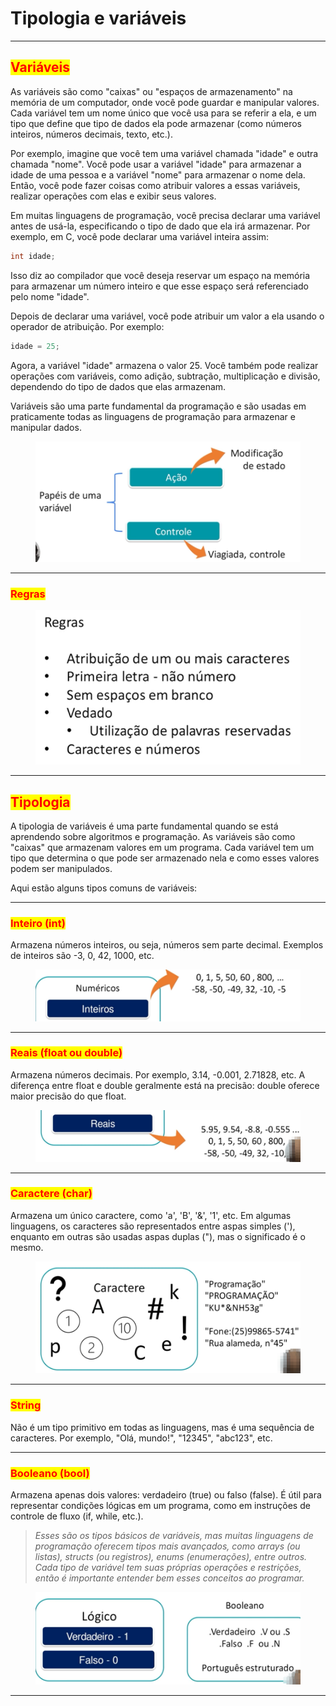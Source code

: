 # Tipologia e variáveis

***

## <mark style="color:red;">Variáveis</mark>

As variáveis são como "caixas" ou "espaços de armazenamento" na memória de um computador, onde você pode guardar e manipular valores. Cada variável tem um nome único que você usa para se referir a ela, e um tipo que define que tipo de dados ela pode armazenar (como números inteiros, números decimais, texto, etc.).

Por exemplo, imagine que você tem uma variável chamada "idade" e outra chamada "nome". Você pode usar a variável "idade" para armazenar a idade de uma pessoa e a variável "nome" para armazenar o nome dela. Então, você pode fazer coisas como atribuir valores a essas variáveis, realizar operações com elas e exibir seus valores.

Em muitas linguagens de programação, você precisa declarar uma variável antes de usá-la, especificando o tipo de dado que ela irá armazenar. Por exemplo, em C, você pode declarar uma variável inteira assim:

```c
int idade;
```

Isso diz ao compilador que você deseja reservar um espaço na memória para armazenar um número inteiro e que esse espaço será referenciado pelo nome "idade".

Depois de declarar uma variável, você pode atribuir um valor a ela usando o operador de atribuição. Por exemplo:

```c
idade = 25;
```

Agora, a variável "idade" armazena o valor 25. Você também pode realizar operações com variáveis, como adição, subtração, multiplicação e divisão, dependendo do tipo de dados que elas armazenam.

Variáveis são uma parte fundamental da programação e são usadas em praticamente todas as linguagens de programação para armazenar e manipular dados.

<figure><img src="../.gitbook/assets/image (7) (1).png" alt=""><figcaption></figcaption></figure>

***

### <mark style="color:red;">Regras</mark>

<figure><img src="../.gitbook/assets/image (6) (1).png" alt=""><figcaption></figcaption></figure>

***

## <mark style="color:red;">Tipologia</mark>

A tipologia de variáveis é uma parte fundamental quando se está aprendendo sobre algoritmos e programação. As variáveis são como "caixas" que armazenam valores em um programa. Cada variável tem um tipo que determina o que pode ser armazenado nela e como esses valores podem ser manipulados.&#x20;

Aqui estão alguns tipos comuns de variáveis:

***

### <mark style="color:red;">**Inteiro (int)**</mark>

Armazena números inteiros, ou seja, números sem parte decimal. Exemplos de inteiros são -3, 0, 42, 1000, etc.

<figure><img src="../.gitbook/assets/image (1) (1).png" alt=""><figcaption></figcaption></figure>

***

### <mark style="color:red;">**Reais (float ou double)**</mark>

Armazena números decimais. Por exemplo, 3.14, -0.001, 2.71828, etc. A diferença entre float e double geralmente está na precisão: double oferece maior precisão do que float.

<figure><img src="../.gitbook/assets/image (2) (1).png" alt=""><figcaption></figcaption></figure>

***

### <mark style="color:red;">**Caractere (char)**</mark>

Armazena um único caractere, como 'a', 'B', '&', '1', etc. Em algumas linguagens, os caracteres são representados entre aspas simples ('), enquanto em outras são usadas aspas duplas ("), mas o significado é o mesmo.

<figure><img src="../.gitbook/assets/image (3) (1).png" alt=""><figcaption></figcaption></figure>

***

### <mark style="color:red;">**String**</mark>

Não é um tipo primitivo em todas as linguagens, mas é uma sequência de caracteres. Por exemplo, "Olá, mundo!", "12345", "abc123", etc.

***

### <mark style="color:red;">**Booleano (bool)**</mark>

Armazena apenas dois valores: verdadeiro (true) ou falso (false). É útil para representar condições lógicas em um programa, como em instruções de controle de fluxo (if, while, etc.).

> _Esses são os tipos básicos de variáveis, mas muitas linguagens de programação oferecem tipos mais avançados, como arrays (ou listas), structs (ou registros), enums (enumerações), entre outros. Cada tipo de variável tem suas próprias operações e restrições, então é importante entender bem esses conceitos ao programar._

<figure><img src="../.gitbook/assets/image (4) (1).png" alt=""><figcaption></figcaption></figure>

***
